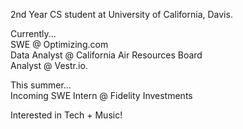 2nd Year CS student at University of California, Davis.

Currently...
<br/>SWE @ Optimizing.com
<br/>Data Analyst @ California Air Resources Board
<br/>Analyst @ Vestr.io.

This summer...
<br/>Incoming SWE Intern @ Fidelity Investments

Interested in Tech + Music!
